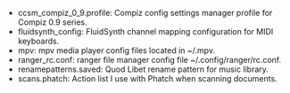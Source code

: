 * ccsm_compiz_0_9.profile: Compiz config settings manager profile for Compiz 0.9 series.
* fluidsynth_config: FluidSynth channel mapping configuration for MIDI keyboards.
* mpv: mpv media player config files located in ~/.mpv.
* ranger_rc.conf: ranger file manager config file ~/.config/ranger/rc.conf.
* renamepatterns.saved: Quod Libet rename pattern for music library.
* scans.phatch: Action list I use with Phatch when scanning documents.
